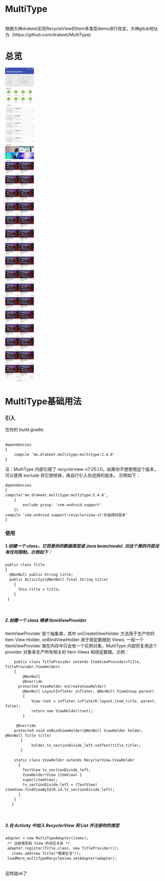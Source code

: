 # MultiType
</br>
根据大神drakeet实现RecycleView的Item多类型demo进行改变，大神gitub地址为（https://github.com/drakeet/MultiType)
</br>

# 总览</br>
   ![github](https://raw.githubusercontent.com/hunimeizi/RecycleViewMultiType/master/app/src/main/res/mipmap-hdpi/zonglan_iamge.jpg "github")

# MultiType基础用法</br>

### 引入</br>

在你的 build.gradle:</br></br>

    dependencies
    {
        compile 'me.drakeet.multitype:multitype:2.4.0'
    }

注：MultiType 内部引用了 recyclerview-v7:25.1.0，如果你不想使用这个版本，
可以使用 exclude 将它排除掉，再自行引入你选择的版本。
示例如下：

    dependencies
    {
    compile('me.drakeet.multitype:multitype:2.4.0',
        {
            exclude group: 'com.android.support'
        })
    compile 'com.android.support:recyclerview-v7:你选择的版本'
    }


### 使用</br>
##### 1.创建一个 class，它将是你的数据类型或 Java bean/model. 对这个类的内容没有任何限制。示例如下：</br>

    public class Title
    {
      @NonNull public String title;
      public Activity1(@NonNull final String title)
        {
          this.title = title;
        }
     }
  </br>

##### 2.创建一个 class 继承 ItemViewProvider</br>
  ItemViewProvider 是个抽象类，其中 onCreateViewHolder 方法用于生产你的 Item View Holder, onBindViewHolder 用于绑定数据到 Views. 一般一个 ItemViewProvider 类在内存中只会有一个实例对象，MultiType 内部将复用这个 provider 对象来生产所有相关的 Item Views 和绑定数据。示例：
</br>

        public class TitleProvider extends ItemViewProvider<Title, TitleProvider.ViewHolder>
        {
            @NonNull
            @Override
          protected ViewHolder onCreateViewHolder(
            @NonNull LayoutInflater inflater, @NonNull ViewGroup parent)
            {
                View root = inflater.inflate(R.layout.item_title, parent, false);
                return new ViewHolder(root);
            }

         @Override
        protected void onBindViewHolder(@NonNull ViewHolder holder, @NonNull Title title)
           {
                holder.tv_sectionDivide_left.setText(title.title);
           }

        static class ViewHolder extends RecyclerView.ViewHolder
          {
            TextView tv_sectionDivide_left;
            ViewHolder(View itemView) {
            super(itemView);
            tv_sectionDivide_left = (TextView) itemView.findViewById(R.id.tv_sectionDivide_left);
          }
        }
       }
</br>

##### 3.在 Activity 中加入 RecyclerView 和 List 并注册你的类型
    adapter = new MultiTypeAdapter(items);
     /* 注册类型和 View 的对应关系 */
     adapter.register(Title.class, new TitleProvider());
       items.add(new Title("便捷生活"));
     loadMore_multiTypeRecycleView.setAdapter(adapter);
</br>
这样就ok了

